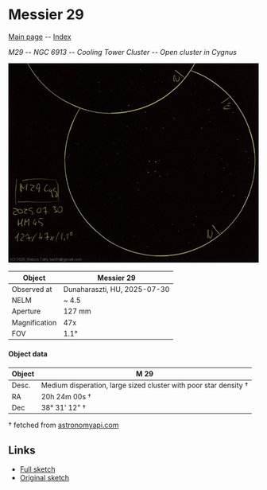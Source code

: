 # Messier 29

[Main page](../index.md) -- [Index](../pages/obj_index.md)

_M29_ -- _NGC 6913_ -- _Cooling Tower Cluster_ -- _Open cluster in Cygnus_  

![Messier 29](../img/m29-20250731.jpg)

Object | Messier 29
-|-
Observed at | Dunaharaszti, HU, 2025-07-30
NELM | ~ 4.5
Aperture | 127 mm
Magnification | 47x
FOV | 1.1°


#### Object data

Object | M 29
-|-
Desc. | Medium disperation, large sized cluster with poor star density †
RA | 20h 24m 00s †
Dec | 38° 31' 12" †

† fetched from [astronomyapi.com](http://astronomyapi.com)

## Links

- [Full sketch](../img/m39-m29-20250731.jpg)
- [Original sketch](../scan/20250731.jpg)
